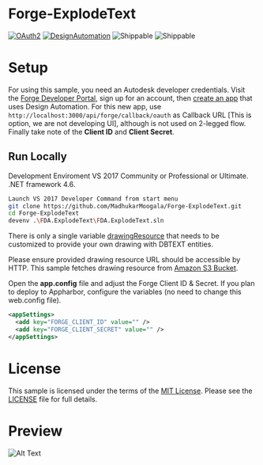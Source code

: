 # Forge-ExplodeText 
[![OAuth2](https://img.shields.io/badge/OAuth2-v1-green.svg)](http://developer.autodesk.com/)
[![DesignAutomation](https://img.shields.io/badge/Design%20Automation%20V2--green.svg)](https://developer.autodesk.com/en/docs/design-automation/v2)
![Shippable](https://img.shields.io/badge/VS2017--brightgreen.svg)
![Shippable](https://img.shields.io/badge/.NET-4.6-brightgreen.svg)

# Setup

For using this sample, you need an Autodesk developer credentials. Visit the [Forge Developer Portal](https://developer.autodesk.com), sign up for an account, then [create an app](https://developer.autodesk.com/myapps/create) that uses Design Automation. For this new app, use `http://localhost:3000/api/forge/callback/oauth` as Callback URL [This is option, we are not developing UI], although is not used on 2-legged flow. Finally take note of the **Client ID** and **Client Secret**.

## Run Locally

Development Enviroment VS 2017 Community or Professional or Ultimate.
.NET framework 4.6.

```bash
Launch VS 2017 Developer Command from start menu
git clone https://github.com/MadhukarMoogala/Forge-ExplodeText.git
cd Forge-ExplodeText
devenv .\FDA.ExplodeText\FDA.ExplodeText.sln
```
There is only a single variable [drawingResource](https://github.com/MadhukarMoogala/Forge-ExplodeText/blob/b483647d52649d48833a32e35211e3e6ff2d6dd1/FDA.ExplodeText/Program.cs#L269) that needs to be customized to provide your own drawing with DBTEXT entities.

Please ensure provided drawing resource URL should be accessible by HTTP. This sample fetches drawing resource from [Amazon S3 Bucket](https://docs.aws.amazon.com/AmazonS3/latest/dev/UsingBucket.html).

Open the **app.config** file and adjust the Forge Client ID & Secret. If you plan to deploy to Appharbor, configure the variables (no need to change this web.config file).

```xml
<appSettings>
  <add key="FORGE_CLIENT_ID" value="" />
  <add key="FORGE_CLIENT_SECRET" value="" />
</appSettings>
```

# License

This sample is licensed under the terms of the [MIT License](http://opensource.org/licenses/MIT).
Please see the [LICENSE](LICENSE) file for full details.


# Preview

![Alt Text](https://media.giphy.com/media/1lxjTEk10tYENlyh55/giphy.gif)

